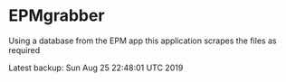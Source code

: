 # EPMgrabber
Using a database from the EPM app this application scrapes the files as required


Latest backup: Sun Aug 25 22:48:01 UTC 2019
